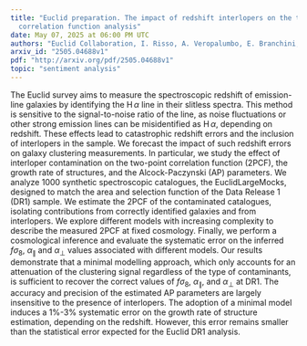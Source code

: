 ```yaml
---
title: "Euclid preparation. The impact of redshift interlopers on the two-point
  correlation function analysis"
date: May 07, 2025 at 06:00 PM UTC
authors: "Euclid Collaboration, I. Risso, A. Veropalumbo, E. Branchini, E. Maragliano, S. de la Torre, E. Sarpa, P. Monaco, B. R. Granett, S. Lee, G. E. Addison, S. Bruton, C. Carbone, G. Lavaux, K. Markovic, K. McCarthy, G. Parimbelli, F. Passalacqua, W. J. Percival, C. Scarlata, E. Sefusatti, Y. Wang, M. Bonici, F. Oppizzi, N. Aghanim, B. Altieri, A. Amara, S. Andreon, N. Auricchio, C. Baccigalupi, M. Baldi, A. Balestra, S. Bardelli, P. Battaglia, A. Biviano, A. Bonchi, D. Bonino, M. Brescia, J. Brinchmann, S. Camera, G. Cañas-Herrera, V. Capobianco, V. F. Cardone, J. Carretero, S. Casas, M. Castellano, G. Castignani, S. Cavuoti, K. C. Chambers, A. Cimatti, C. Colodro-Conde, G. Congedo, C. J. Conselice, L. Conversi, Y. Copin, F. Courbin, H. M. Courtois, M. Crocce, A. Da Silva, H. Degaudenzi, G. De Lucia, A. M. Di Giorgio, H. Dole, M. Douspis, F. Dubath, C. A. J. Duncan, X. Dupac, S. Dusini, S. Escoffier, M. Farina, R. Farinelli, F. Faustini, S. Ferriol, F. Finelli, S. Fotopoulou, N. Fourmanoit, M. Frailis, E. Franceschi, M. Fumana, S. Galeotta, K. George, W. Gillard, B. Gillis, C. Giocoli, J. Gracia-Carpio, A. Grazian, F. Grupp, L. Guzzo, S. V. H. Haugan, W. Holmes, F. Hormuth, A. Hornstrup, P. Hudelot, K. Jahnke, M. Jhabvala, B. Joachimi, E. Keihänen, S. Kermiche, A. Kiessling, M. Kilbinger, B. Kubik, M. Kümmel, M. Kunz, H. Kurki-Suonio, A. M. C. Le Brun, P. Liebing, S. Ligori, P. B. Lilje, V. Lindholm, I. Lloro, G. Mainetti, D. Maino, E. Maiorano, O. Mansutti, S. Marcin, O. Marggraf, M. Martinelli, N. Martinet, F. Marulli, R. Massey, S. Maurogordato, E. Medinaceli, S. Mei, M. Melchior, Y. Mellier, M. Meneghetti, E. Merlin, G. Meylan, A. Mora, M. Moresco, L. Moscardini, R. Nakajima, C. Neissner, S. -M. Niemi, J. W. Nightingale, C. Padilla, S. Paltani, F. Pasian, K. Pedersen, V. Pettorino, S. Pires, G. Polenta, M. Poncet, L. A. Popa, L. Pozzetti, F. Raison, R. Rebolo, A. Renzi, J. Rhodes, G. Riccio, E. Romelli, M. Roncarelli, E. Rossetti, R. Saglia, Z. Sakr, D. Sapone, B. Sartoris, J. A. Schewtschenko, P. Schneider, T. Schrabback, M. Scodeggio, A. Secroun, G. Seidel, M. Seiffert, S. Serrano, P. Simon, C. Sirignano, G. Sirri, L. Stanco, J. Steinwagner, C. Surace, P. Tallada-Crespí, D. Tavagnacco, A. N. Taylor, I. Tereno, N. Tessore, S. Toft, R. Toledo-Moreo, F. Torradeflot, I. Tutusaus, L. Valenziano, J. Valiviita, T. Vassallo, G. Verdoes Kleijn, D. Vibert, J. Weller, G. Zamorani, F. M. Zerbi, E. Zucca, V. Allevato, M. Ballardini, M. Bolzonella, E. Bozzo, C. Burigana, R. Cabanac, A. Cappi, D. Di Ferdinando, J. A. Escartin Vigo, L. Gabarra, W. G. Hartley, J. Martín-Fleitas, S. Matthew, N. Mauri, R. B. Metcalf, A. Pezzotta, M. Pöntinen, C. Porciani, V. Scottez, M. Sereno, M. Tenti, M. Viel, M. Wiesmann, Y. Akrami, S. Alvi, I. T. Andika, M. Archidiacono, F. Atrio-Barandela, S. Avila, A. Balaguera-Antolinez, C. Benoist, D. Bertacca, M. Bethermin, L. Blot, H. Böhringer, S. Borgani, M. L. Brown, A. Calabro, B. Camacho Quevedo, F. Caro, C. S. Carvalho, T. Castro, F. Cogato, A. R. Cooray, O. Cucciati, S. Davini, F. De Paolis, G. Desprez, A. Díaz-Sánchez, J. J. Diaz, S. Di Domizio, J. M. Diego, P. Dimauro, A. Enia, Y. Fang, A. G. Ferrari, A. Finoguenov, A. Fontana, A. Franco, K. Ganga, J. García-Bellido, T. Gasparetto, V. Gautard, E. Gaztanaga, F. Giacomini, F. Gianotti, G. Gozaliasl, M. Guidi, C. M. Gutierrez, A. Hall, S. Hemmati, C. Hernández-Monteagudo, H. Hildebrandt, J. Hjorth, S. Joudaki, J. J. E. Kajava, Y. Kang, V. Kansal, D. Karagiannis, K. Kiiveri, C. C. Kirkpatrick, S. Kruk, V. Le Brun, J. Le Graet, L. Legrand, M. Lembo, F. Lepori, G. Leroy, G. F. Lesci, L. Leuzzi, T. I. Liaudat, A. Loureiro, J. Macias-Perez, M. Magliocchetti, F. Mannucci, R. Maoli, C. J. A. P. Martins, L. Maurin, M. Miluzio, C. Moretti, G. Morgante, S. Nadathur, K. Naidoo, A. Navarro-Alsina, K. Paterson, L. Patrizii, A. Pisani, D. Potter, S. Quai, M. Radovich, P. -F. Rocci, S. Sacquegna, M. Sahlén, D. B. Sanders, A. Schneider, D. Sciotti, E. Sellentin, L. C. Smith, J. G. Sorce, K. Tanidis, C. Tao, G. Testera, R. Teyssier, S. Tosi, A. Troja, M. Tucci, C. Valieri, A. Venhola, D. Vergani, G. Verza, N. A. Walton"
arxiv_id: "2505.04688v1"
pdf: "http://arxiv.org/pdf/2505.04688v1"
topic: "sentiment analysis"
---
```


The Euclid survey aims to measure the spectroscopic redshift of emission-line galaxies by identifying the H$\,{\alpha}$ line in their slitless spectra. This method is sensitive to the signal-to-noise ratio of the line, as noise fluctuations or other strong emission lines can be misidentified as H$\,{\alpha}$, depending on redshift. These effects lead to catastrophic redshift errors and the inclusion of interlopers in the sample. We forecast the impact of such redshift errors on galaxy clustering measurements. In particular, we study the effect of interloper contamination on the two-point correlation function (2PCF), the growth rate of structures, and the Alcock-Paczynski (AP) parameters. We analyze 1000 synthetic spectroscopic catalogues, the EuclidLargeMocks, designed to match the area and selection function of the Data Release 1 (DR1) sample. We estimate the 2PCF of the contaminated catalogues, isolating contributions from correctly identified galaxies and from interlopers. We explore different models with increasing complexity to describe the measured 2PCF at fixed cosmology. Finally, we perform a cosmological inference and evaluate the systematic error on the inferred $f\sigma_8$, $\alpha_{\parallel}$ and $\alpha_{\perp}$ values associated with different models. Our results demonstrate that a minimal modelling approach, which only accounts for an attenuation of the clustering signal regardless of the type of contaminants, is sufficient to recover the correct values of $f\sigma_8$, $\alpha_{\parallel}$, and $\alpha_{\perp}$ at DR1. The accuracy and precision of the estimated AP parameters are largely insensitive to the presence of interlopers. The adoption of a minimal model induces a 1%-3% systematic error on the growth rate of structure estimation, depending on the redshift. However, this error remains smaller than the statistical error expected for the Euclid DR1 analysis.
